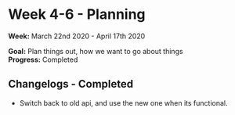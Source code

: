 # Week 4-6 - Planning
**Week:** March 22nd 2020 - April 17th 2020

**Goal:** Plan things out, how we want to go about things <br />
**Progress:** Completed

## Changelogs - Completed
 + Switch back to old api, and use the new one when its functional.


